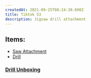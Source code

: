 ```yaml
---
createdAt: 2021-09-25T08:24:30.690Z
title: Tiktok 53
description: Jigsaw drill attachment
---
```

## Items:

* [Saw Attachment](https://shp.ee/umq3xit)
* [Drill](https://shp.ee/kk285ut)[](https://shp.ee/ynt7cev)

### [Drill Unboxing](https://openinapp.co/url/7f061)
